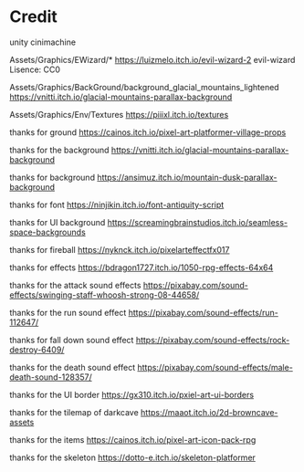 # Credit

unity cinimachine

Assets/Graphics/EWizard/*
https://luizmelo.itch.io/evil-wizard-2 evil-wizard Lisence: CC0


Assets/Graphics/BackGround/background_glacial_mountains_lightened
https://vnitti.itch.io/glacial-mountains-parallax-background

Assets/Graphics/Env/Textures
https://piiixl.itch.io/textures

thanks for ground
https://cainos.itch.io/pixel-art-platformer-village-props

thanks for the background
https://vnitti.itch.io/glacial-mountains-parallax-background

thanks for background
https://ansimuz.itch.io/mountain-dusk-parallax-background

thanks for font
https://ninjikin.itch.io/font-antiquity-script

thanks for UI background
https://screamingbrainstudios.itch.io/seamless-space-backgrounds

thanks for fireball
https://nyknck.itch.io/pixelarteffectfx017

thanks for effects
https://bdragon1727.itch.io/1050-rpg-effects-64x64

thanks for the attack sound effects
https://pixabay.com/sound-effects/swinging-staff-whoosh-strong-08-44658/

thanks for the run sound effect
https://pixabay.com/sound-effects/run-112647/

thanks for fall down sound effect
https://pixabay.com/sound-effects/rock-destroy-6409/

thanks for the death sound effect
https://pixabay.com/sound-effects/male-death-sound-128357/

thanks for the UI border
https://gx310.itch.io/pxiel-art-ui-borders

thanks for the tilemap of darkcave
https://maaot.itch.io/2d-browncave-assets

thanks for the items
https://cainos.itch.io/pixel-art-icon-pack-rpg

thanks for the skeleton
https://dotto-e.itch.io/skeleton-platformer




